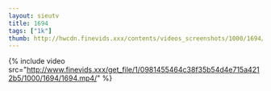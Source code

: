 ```yaml
--- 
layout: sieutv
title: 1694
tags: ["1k"]
thumb: http://hwcdn.finevids.xxx/contents/videos_screenshots/1000/1694/preview.mp4.jpg
---
```

{% include video src="http://www.finevids.xxx/get_file/1/0981455464c38f35b54d4e715a4212b5/1000/1694/1694.mp4/" %} 

